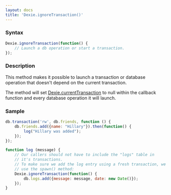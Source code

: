 ```yaml
---
layout: docs
title: 'Dexie.ignoreTransaction()'
---
```


### Syntax

```javascript
Dexie.ignoreTransaction(function() {
    // Launch a db operation or start a transaction.
});
```

### Description

This method makes it possible to launch a transaction or database operation that doesn't depend on the current transaction.

The method will set [Dexie.currentTransaction](/docs/Dexie/Dexie.currentTransaction) to null within the callback function and every database operation it will launch. 

### Sample

```javascript
db.transaction('rw', db.friends, function () {
    db.friends.add({name: "Hillary"}).then(function() {
        log("Hillary was added");
    });
});

function log (message) {
    // Our callers should not have to include the "logs" table in
    // it's transactions.
    // To make sure we add the log entry using a fresh transaction, we
    // use the spawn() method:
    Dexie.ignoreTransaction(function() {
        db.logs.add({message: message, date: new Date()});
    });
}
```
